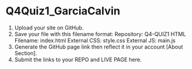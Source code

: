 # Q4Quiz1_GarciaCalvin

1. Upload your site on GitHub.
2. Save your file with this filename format:
      Repository: Q4-QUIZ1
      HTML Filename: index.html
      External CSS: style.css
       External JS: main.js
3. Generate the GitHub page link then reflect it in your account [About Section].
4. Submit the links to your REPO and LIVE PAGE here.
